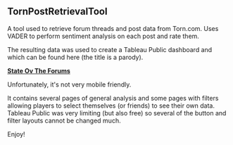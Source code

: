 ## TornPostRetrievalTool
A tool used to retrieve forum threads and post data from Torn.com. Uses VADER to perform sentiment analysis on each post and rate them.

The resulting data was used to create a Tableau Public dashboard and  which can be found here (the title is a parody).

**[State Ov The Forums](https://public.tableau.com/app/profile/komir3512/viz/StateOvTheForum-2024/StateOvForums?publish=yes)**

Unfortunately, it's not very mobile friendly.

It contains several pages of general analysis and some pages with filters allowing players to select themselves (or friends) to see their own data.  Tableau Public was very limiting (but also free) so several of the button and filter layouts cannot be changed much.

Enjoy!
